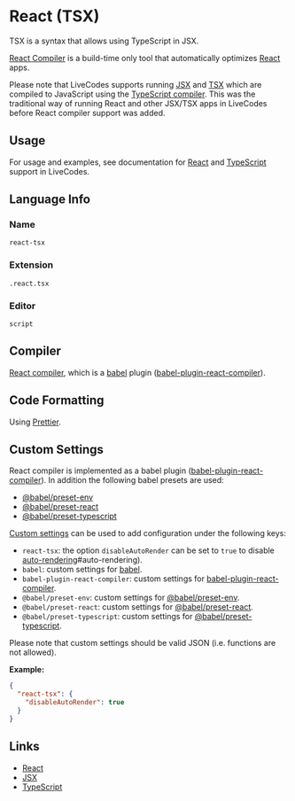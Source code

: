 # React (TSX)

TSX is a syntax that allows using TypeScript in JSX.

[React Compiler](https://react.dev/learn/react-compiler) is a build-time only tool that automatically optimizes [React](https://react.dev/) apps.

Please note that LiveCodes supports running [JSX](./jsx.html.md) and [TSX](./tsx.html.md) which are compiled to JavaScript using the [TypeScript compiler](./typescript.html.md). This was the traditional way of running React and other JSX/TSX apps in LiveCodes before React compiler support was added.

## Usage

For usage and examples, see documentation for [React](./react.html.md) and [TypeScript](./typescript.html.md) support in LiveCodes.

## Language Info

### Name

`react-tsx`

### Extension

`.react.tsx`

### Editor

`script`

## Compiler

[React compiler](https://react.dev/learn/react-compiler), which is a [babel](./babel.html.md) plugin ([babel-plugin-react-compiler](https://www.npmjs.com/package/babel-plugin-react-compiler)).

## Code Formatting

Using [Prettier](https://prettier.io/).

## Custom Settings

React compiler is implemented as a babel plugin ([babel-plugin-react-compiler](https://www.npmjs.com/package/babel-plugin-react-compiler)). In addition the following babel presets are used:

- [@babel/preset-env](https://babeljs.io/docs/en/babel-preset-env)
- [@babel/preset-react](https://babeljs.io/docs/en/babel-preset-react)
- [@babel/preset-typescript](https://babeljs.io/docs/en/babel-preset-typescript)

[Custom settings](../advanced/custom-settings.html.md) can be used to add configuration under the following keys:

- `react-tsx`: the option `disableAutoRender` can be set to `true` to disable [auto-rendering](./react.html.md)#auto-rendering).
- `babel`: custom settings for [babel](https://babeljs.io/docs/options).
- `babel-plugin-react-compiler`: custom settings for [babel-plugin-react-compiler](https://www.npmjs.com/package/babel-plugin-react-compiler).
- `@babel/preset-env`: custom settings for [@babel/preset-env](https://babeljs.io/docs/en/babel-preset-env).
- `@babel/preset-react`: custom settings for [@babel/preset-react](https://babeljs.io/docs/en/babel-preset-react).
- `@babel/preset-typescript`: custom settings for [@babel/preset-typescript](https://babeljs.io/docs/en/babel-preset-typescript).

Please note that custom settings should be valid JSON (i.e. functions are not allowed).

**Example:**

```json title="Custom Settings"
{
  "react-tsx": {
    "disableAutoRender": true
  }
}
```

## Links

- [React](https://react.dev/)
- [JSX](https://react.dev/learn/writing-markup-with-jsx)
- [TypeScript](https://www.typescriptlang.org/)